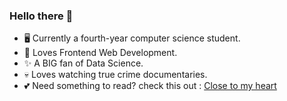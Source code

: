 ### Hello there 👋 

- 🖥️ Currently a fourth-year computer science student.
- 🖤 Loves Frontend Web Development.
- ✨ A BIG fan of Data Science.
- 💀 Loves watching true crime documentaries.
- 💕 Need something to read? check this out : [Close to my heart](https://danialearns.notion.site/02e7984a4799471188885cda7fde3d0a?v=a9983b4fe14c412abb68b2ad7e0d8017)
